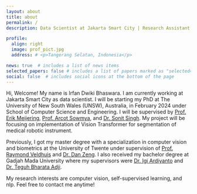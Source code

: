 ```yaml
---
layout: about
title: about
permalink: /
description: Data Scientist at Jakarta Smart City | Research Assistant at Monash University Indonesia

profile:
  align: right
  image: prof_pict.jpg
  address: # <p>Tangerang Selatan, Indonesia</p>

news: true  # includes a list of news items
selected_papers: false # includes a list of papers marked as "selected={true}"
social: false  # includes social icons at the bottom of the page
---
```


Hi, Welcome! My name is Irfan Dwiki Bhaswara. I am currently working at Jakarta Smart City as data scientist. I will be starting my PhD at The University of New South Wales (UNSW), Australia, in February 2024 under School of Computer Science and Engineering. I will be supervised by [Prof. Erik Meijering](https://www.unsw.edu.au/staff/erik-meijering), [Prof. Arcot Sowmya](https://research.unsw.edu.au/people/professor-arcot-sowmya), and [Dr. Sonit Singh](https://www.unsw.edu.au/staff/sonit-singh). My project will be focusing on implementation of Vision Transformer for segmentation of medical robotic instrument.

Previously, I got my master degree with a specialization in computer vision and biometrics at the University of Twente under supervision of [Prof. Raymond Veldhuis](https://www.linkedin.com/in/raymond-veldhuis-a095019/?originalSubdomain=nl) and [Dr. Dan Zeng](https://www.danzeng.org/about/). I also received my bachelor degree at Gadjah Mada University where my supervisors were [Dr. Igi Ardiyanto](https://acadstaff.ugm.ac.id/IGA) and [Dr. Teguh Bharata Adji](https://acadstaff.ugm.ac.id/tba).

My research interests are computer vision, self-supervised learning, and nlp. Feel free to contact me anytime!
